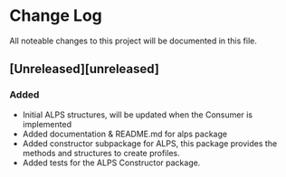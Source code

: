 # Change Log
All noteable changes to this project will be documented in this file.

## [Unreleased][unreleased]
### Added
- Initial ALPS structures, will be updated when the Consumer is implemented
- Added documentation & README.md for alps package
- Added constructor subpackage for ALPS, this package provides the methods
  and structures to create profiles.
- Added tests for the ALPS Constructor package.
